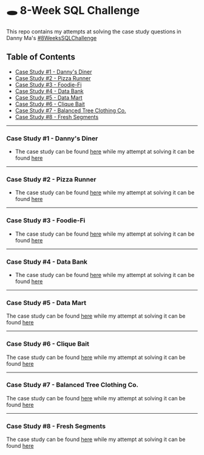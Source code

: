 # 🕳 8-Week SQL Challenge
This repo contains my attempts at solving the case study questions in Danny Ma's [#8WeeksSQLChallenge](https://8weeksqlchallenge.com)

## Table of Contents
- [Case Study #1 - Danny's Diner](https://github.com/Ayo-G/Danny-Ma-Sql-Challenge/edit/main/README.md#case-study-1---dannys-diner)
- [Case Study #2 - Pizza Runner](https://github.com/Ayo-G/Danny-Ma-Sql-Challenge/edit/main/README.md#case-study-2---pizza-runner)
- [Case Study #3 - Foodie-Fi](https://github.com/Ayo-G/Danny-Ma-Sql-Challenge/edit/main/README.md#case-study-3---foodie-fi)
- [Case Study #4 - Data Bank](https://github.com/Ayo-G/Danny-Ma-Sql-Challenge/edit/main/README.md#case-study-4---data-bank)
- [Case Study #5 - Data Mart](https://github.com/Ayo-G/Danny-Ma-Sql-Challenge/edit/main/README.md#case-study-5---data-mart)
- [Case Study #6 - Clique Bait](https://github.com/Ayo-G/Danny-Ma-Sql-Challenge/edit/main/README.md#case-study-6---clique-bait)
- [Case Study #7 - Balanced Tree Clothing Co.](https://github.com/Ayo-G/Danny-Ma-Sql-Challenge/edit/main/README.md#case-study-7---balanced-tree-clothing-co)
- [Case Study #8 - Fresh Segments](https://github.com/Ayo-G/Danny-Ma-Sql-Challenge/edit/main/README.md#case-study-8---fresh-segments)
--------------------------------------------------------------------------------------------------------------------------------------------

### Case Study #1 - Danny's Diner
- The case study can be found [here](https://8weeksqlchallenge.com/case-study-1/) while my attempt at solving it can be found [here]()

----------------------------------

### Case Study #2 - Pizza Runner
- The case study can be found [here](https://8weeksqlchallenge.com/case-study-2/) while my attempt at solving it can be found [here]()

----------------------------------

### Case Study #3 - Foodie-Fi
- The case study can be found [here](https://8weeksqlchallenge.com/case-study-3/) while my attempt at solving it can be found [here]()

----------------------------------

### Case Study #4 - Data Bank
- The case study can be found [here](https://8weeksqlchallenge.com/case-study-4/) while my attempt at solving it can be found [here]()

----------------------------------

### Case Study #5 - Data Mart
The case study can be found [here](https://8weeksqlchallenge.com/case-study-5/) while my attempt at solving it can be found [here]()

-----------------------------------

### Case Study #6 - Clique Bait
The case study can be found [here](https://8weeksqlchallenge.com/case-study-6/) while my attempt at solving it can be found [here]()

-----------------------------------

### Case Study #7 - Balanced Tree Clothing Co.
The case study can be found [here](https://8weeksqlchallenge.com/case-study-7/) while my attempt at solving it can be found [here]()

-----------------------------------

### Case Study #8 - Fresh Segments
The case study can be found [here](https://8weeksqlchallenge.com/case-study-8/) while my attempt at solving it can be found [here]()
